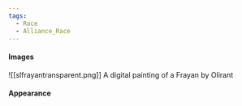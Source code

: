 ```yaml
---
tags:
  - Race
  - Alliance_Race
---
```

#### Images
![[slfrayantransparent.png]]
	A digital painting of a Frayan by Olirant

#### Appearance
